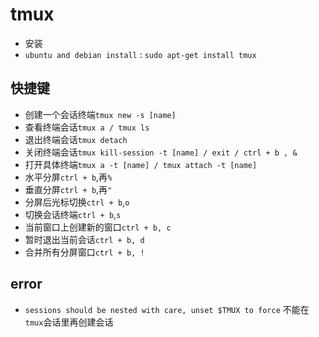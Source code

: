 # tmux
- 安装
- `ubuntu and debian install` : `sudo apt-get install tmux`

## 快捷键
- 创建一个会话终端`tmux new -s [name]`
- 查看终端会话`tmux a / tmux ls`
- 退出终端会话`tmux detach`
- 关闭终端会话`tmux kill-session -t [name] / exit / ctrl + b , &`
- 打开具体终端`tmux a -t [name] / tmux attach -t [name]`
- 水平分屏`ctrl + b`,再`%`
- 垂直分屏`ctrl + b`,再`"`
- 分屏后光标切换`ctrl + b`,`o`
- 切换会话终端`ctrl + b`,`s`
- 当前窗口上创建新的窗口`ctrl + b, c`
- 暂时退出当前会话`ctrl + b, d`
- 合并所有分屏窗口`ctrl + b, !`

## error
- `sessions should be nested with care, unset $TMUX to force` 不能在`tmux`会话里再创建会话